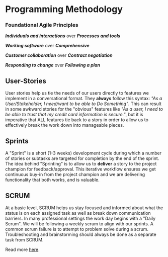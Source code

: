 # Programming Methodology

### Foundational Agile Principles

**_Individuals and interactions_** over **_Processes and tools_**

**_Working software_** over **_Comprehensive_**

**_Customer collaboration_** over **_Contract negotiation_**

**_Responding to change_** over **_Following a plan_**

## User-Stories

User stories help us tie the needs of our users directly to features we implement in a conversational format. They **always** follow this syntax: _"As a User/Stakeholder, I need/want to be able to Do Something"_. This can result in some awkward stories for the "obvious" features like _"As a user, I need to be able to trust that my credit card information is secure."_, but it is imperative that ALL features tie back to a story in order to allow us to effectively break the work down into manageable pieces.

## Sprints

A "Sprint" is a short (1-3 weeks) development cycle during which a number of stories or subtasks are targeted for completion by the end of the sprint. The idea behind "Sprinting" is to allow us to **deliver** a story to the project champion for feedback/approval. This iterative workflow ensures we get continuous buy-in from the project champion and we are delivering functionality that both works, and is valuable.

## SCRUM

At a basic level, SCRUM helps us stay focused and informed about what the status is on each assigned task as well as break down communication barriers. In many professional settings the work day begins with a "Daily Scrum". We will be following a weekly scrum to align with our sprints. A common scrum failure is to attempt to problem solve during a scrum. Troubleshooting and brainstorming should always be done as a separate task from SCRUM.

Read more [here](http://scrummethodology.com/).

